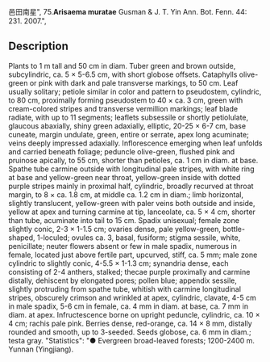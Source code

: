 邑田南星",
75.**Arisaema muratae** Gusman & J. T. Yin Ann. Bot. Fenn. 44: 231. 2007.",

## Description
Plants to 1 m tall and 50 cm in diam. Tuber green and brown outside, subcylindric, ca. 5 × 5-6.5 cm, with short globose offsets. Cataphylls olive-green or pink with dark and pale transverse markings, to 50 cm. Leaf usually solitary; petiole similar in color and pattern to pseudostem, cylindric, to 80 cm, proximally forming pseudostem to 40 × ca. 3 cm, green with cream-colored stripes and transverse vermillion markings; leaf blade radiate, with up to 11 segments; leaflets subsessile or shortly petiolulate, glaucous abaxially, shiny green adaxially, elliptic, 20-25 × 6-7 cm, base cuneate, margin undulate, green, entire or serrate, apex long acuminate; veins deeply impressed adaxially. Inflorescence emerging when leaf unfolds and carried beneath foliage; peduncle olive-green, flushed pink and pruinose apically, to 55 cm, shorter than petioles, ca. 1 cm in diam. at base. Spathe tube carmine outside with longitudinal pale stripes, with white ring at base and yellow-green near throat, yellow-green inside with dotted purple stripes mainly in proximal half, cylindric, broadly recurved at throat margin, to 8 × ca. 1.8 cm, at middle ca. 1.2 cm in diam.; limb horizontal, slightly translucent, yellow-green with paler veins both outside and inside, yellow at apex and turning carmine at tip, lanceolate, ca. 5 × 4 cm, shorter than tube, acuminate into tail to 15 cm. Spadix unisexual; female zone slightly conic, 2-3 × 1-1.5 cm; ovaries dense, pale yellow-green, bottle-shaped, 1-loculed; ovules ca. 3, basal, fusiform; stigma sessile, white, penicillate; neuter flowers absent or few in male spadix, numerous in female, located just above fertile part, upcurved, stiff, ca. 5 mm; male zone cylindric to slightly conic, 4-5.5 × 1-1.3 cm; synandria dense, each consisting of 2-4 anthers, stalked; thecae purple proximally and carmine distally, dehiscent by elongated pores; pollen blue; appendix sessile, slightly protruding from spathe tube, whitish with carmine longitudinal stripes, obscurely crimson and wrinkled at apex, cylindric, clavate, 4-5 cm in male spadix, 5-6 cm in female, ca. 4 mm in diam. at base, ca. 7 mm in diam. at apex. Infructescence borne on upright peduncle, cylindric, ca. 10 × 4 cm; rachis pale pink. Berries dense, red-orange, ca. 14 × 8 mm, distally rounded and smooth, up to 3-seeded. Seeds globose, ca. 6 mm in diam.; testa gray.
  "Statistics": "● Evergreen broad-leaved forests; 1200-2400 m. Yunnan (Yingjiang).
